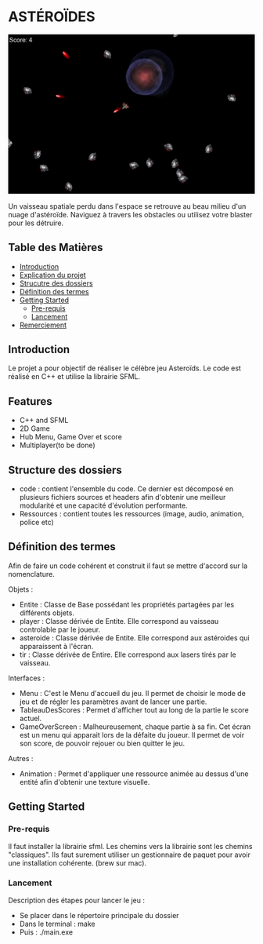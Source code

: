 # ASTÉROÏDES


![Project Logo](/Ressources/image/ImageReadme.png)

Un vaisseau spatiale perdu dans l'espace se retrouve au beau milieu d'un nuage d'astéroïde. Naviguez à travers les obstacles ou utilisez votre blaster pour les détruire. 


## Table des Matières

- [Introduction](#introduction)
- [Explication du projet](#Explication-du-projet)
- [Strucutre des dossiers](#Structure-des-dossiers)
- [Définition des termes](#Définition-des-termes)
- [Getting Started](#getting-started)
  - [Pre-requis](#prerequisites)
  - [Lancement](#installation)
- [Remerciement](#remerciement)

## Introduction

Le projet a pour objectif de réaliser le célèbre jeu Asteroïds.
Le code est réalisé en C++ et utilise la librairie SFML.

## Features

- C++ and SFML
- 2D Game
- Hub Menu, Game Over et score
- Multiplayer(to be done)

## Structure des dossiers
- code : contient l'ensemble du code. Ce dernier est décomposé en plusieurs fichiers sources et headers afin d'obtenir une meilleur modularité et une capacité d'évolution performante.
- Ressources : contient toutes les ressources (image, audio, animation, police etc)

## Définition des termes

Afin de faire un code cohérent et construit il faut se mettre d'accord sur la nomenclature.

Objets :
- Entite : Classe de Base possédant les propriétés partagées par les différents objets.
- player : Classe dérivée de Entite. Elle correspond au vaisseau controlable par le joueur. 
- asteroide : Classe dérivée de Entite. Elle correspond aux astéroides qui apparaissent à l'écran.
- tir : Classe dérivée de Entire. Elle correspond aux lasers tirés par le vaisseau.

Interfaces : 
- Menu : C'est le Menu d'accueil du jeu. Il permet de choisir le mode de jeu et de régler les paramètres avant de lancer une partie.
- TableauDesScores : Permet d'afficher tout au long de la partie le score actuel.
- GameOverScreen : Malheureusement, chaque partie à sa fin. Cet écran est un menu qui apparait lors de la défaite du joueur. Il permet de voir son score, de pouvoir rejouer ou bien quitter le jeu.

Autres :
- Animation : Permet d'appliquer une ressource animée au dessus d'une entité afin d'obtenir une texture visuelle.

## Getting Started

### Pre-requis

Il faut installer la librairie sfml. Les chemins vers la librairie sont les chemins "classiques". Ils faut surement utiliser un gestionnaire de paquet pour avoir une installation cohérente. (brew sur mac).

### Lancement

Description des étapes pour lancer le jeu :
- Se placer dans le répertoire principale du dossier
- Dans le terminal : make
- Puis : ./main.exe









